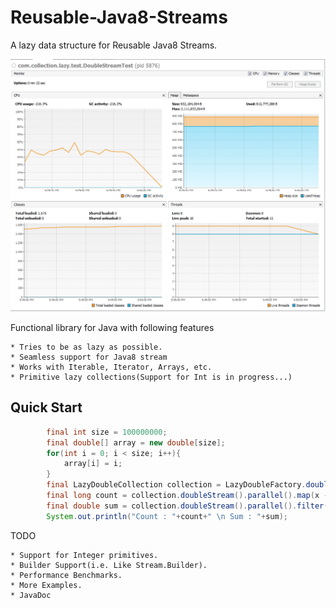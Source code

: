 # Reusable-Java8-Streams
A lazy data structure for Reusable Java8 Streams. 

![Material Witness](resources/DoubleStream.png)


Functional library for Java with following features

	* Tries to be as lazy as possible.
	* Seamless support for Java8 stream
	* Works with Iterable, Iterator, Arrays, etc.
	* Primitive lazy collections(Support for Int is in progress...)

## Quick Start

```java
		final int size = 100000000;
		final double[] array = new double[size];
		for(int i = 0; i < size; i++){
			array[i] = i;
		}
		final LazyDoubleCollection collection = LazyDoubleFactory.doubleSequence(array);		
		final long count = collection.doubleStream().parallel().map(x -> x + 1).filter(x -> x > 800).count();
		final double sum = collection.doubleStream().parallel().filter(x -> x < 10000).reduce((x, y) -> x + y).getAsDouble();
		System.out.println("Count : "+count+" \n Sum : "+sum);
```	


TODO 

	* Support for Integer primitives.
	* Builder Support(i.e. Like Stream.Builder).
	* Performance Benchmarks.
	* More Examples.	
	* JavaDoc

